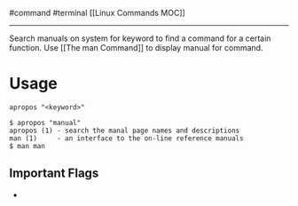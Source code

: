 #command #terminal 
[[Linux Commands MOC]]
- - -

Search manuals on system for keyword to find a command for a certain function. Use [[The man Command]] to display manual for command.

# Usage

`apropos "<keyword>"`

```shell
$ apropos "manual"
apropos (1) - search the manal page names and descriptions
man (1)     - an interface to the on-line reference manuals
$ man man
```

## Important Flags

- 